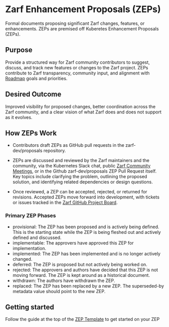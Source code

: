 # Zarf Enhancement Proposals (ZEPs)
Formal documents proposing significant Zarf changes, features, or enhancements.  ZEPs are premised off Kuberetes Enhancement Proposals (ZEPs).

## Purpose
Provide a structured way for Zarf community contributors to suggest, discuss, and track new features or changes to the Zarf project. ZEPs contribute to Zarf transparency, community input, and alignment with [Roadmap](https://docs.zarf.dev/roadmap) goals and priorities.

## Desired Outcome
Improved visibility for proposed changes, better coordination across the Zarf community, and a clear vision of what Zarf does and does not support as it evolves.⁠

## How ZEPs Work
- Contributors draft ZEPs as GitHub pull requests in the zarf-dev/proposals repository.

- ZEPs are discussed and reviewed by the Zarf maintainers and the community, via the Kubernetes Slack chat, public [Zarf Community Meetings](https://www.google.com/url?q=https://zoom-lfx.platform.linuxfoundation.org/meeting/97461829237?password%3Dadd48ad5-fc07-4951-96d2-531b72d2a5dc&sa=D&source=calendar&ust=1747595030129732&usg=AOvVaw3mFLYGKyTC_8Q97lGnHegX), or in the Github zarf-dev/proposals ZEP Pull Request itself. Key topics include clarifying the problem, outlining the proposed solution, and identifying related dependencies or design questions.⁠
⁠​
- Once reviewed, a ZEP can be accepted, rejected, or returned for revisions. Accepted ZEPs move forward into development, with tickets or issues tracked in the [Zarf GitHub Project Board](https://github.com/orgs/zarf-dev/projects/1).⁠
⁠
### Primary ZEP Phases
- provisional: The ZEP has been proposed and is actively being defined. This is the starting state while the ZEP is being fleshed out and actively defined and discussed.
- implementable: The approvers have approved this ZEP for implementation.
- implemented: The ZEP has been implemented and is no longer actively changed.
- deferred: The ZEP is proposed but not actively being worked on.
- rejected: The approvers and authors have decided that this ZEP is not moving forward. The ZEP is kept around as a historical document.
- withdrawn: The authors have withdrawn the ZEP.
- replaced: The ZEP has been replaced by a new ZEP. The superseded-by metadata value should point to the new ZEP.

## Getting started
Follow the guide at the top of the [ZEP Template](NNNN-zep-template/zep.yaml) to get started on your ZEP